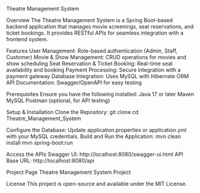 Theatre Management System

Overview
The Theatre Management System is a Spring Boot-based backend application that manages movie screenings, seat reservations, and ticket bookings. It provides RESTful APIs for seamless integration with a frontend system.

Features
User Management: Role-based authentication (Admin, Staff, Customer)
Movie & Show Management: CRUD operations for movies and show scheduling
Seat Reservation & Ticket Booking: Real-time seat availability and booking
Payment Processing: Secure integration with a payment gateway
Database Integration: Uses MySQL with Hibernate ORM
API Documentation: Swagger/OpenAPI for easy testing

Prerequisites
Ensure you have the following installed:
Java 17 or later
Maven
MySQL
Postman (optional, for API testing)

Setup & Installation
Clone the Repository:
git clone <repository-url>
cd Theatre_Management_System

Configure the Database:
Update application.properties or application.yml with your MySQL credentials.
Build and Run the Application:
mvn clean install
mvn spring-boot:run

Access the APIs
Swagger UI: http://localhost:8080/swagger-ui.html
API Base URL: http://localhost:8080/api

Project Page
Theatre Management System Project

License
This project is open-source and available under the MIT License.

